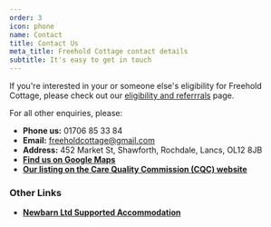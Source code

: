 ```yaml
---
order: 3
icon: phone
name: Contact
title: Contact Us
meta_title: Freehold Cottage contact details
subtitle: It's easy to get in touch
---
```


If you're interested in your or someone else's eligibility for Freehold Cottage, please check out our [eligibility and referrrals](/page/eligibility-and-referrals.md) page.

For all other enquiries, please:

- **Phone us:** 01706 85 33 84
- **Email:** [freeholdcottage@gmail.com](freeholdcottage@gmail.com)
- **Address:** 452 Market St, Shawforth, Rochdale, Lancs, OL12 8JB
- **[Find us on Google Maps](https://goo.gl/maps/xhycSrKSjGWUVJYx7)**
- **[Our listing on the Care Quality Commission (CQC) website](https://www.cqc.org.uk/location/1-9162515718)**

### Other Links

- **[Newbarn Ltd Supported Accommodation](http://www.newbarnltd.co.uk)**